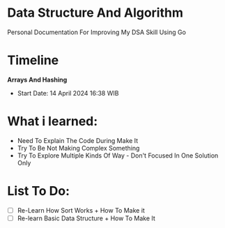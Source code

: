 # Data Structure And Algorithm
Personal Documentation For Improving My DSA Skill Using Go

# Timeline
<b> Arrays And Hashing</b>
- Start Date: 14 April 2024 16:38 WIB  

# What i learned:
- Need To Explain The Code During Make It
- Try To Be Not Making Complex Something
- Try To Explore Multiple Kinds Of Way - Don't Focused In One Solution Only

# List To Do:
- [ ] Re-Learn How Sort Works + How To Make it
- [ ] Re-learn Basic Data Structure + How To Make It